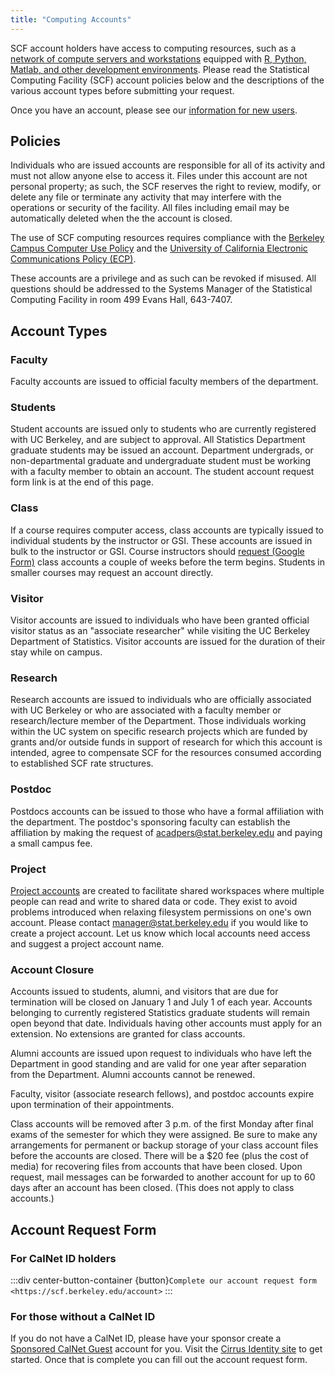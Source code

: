 ```yaml
---
title: "Computing Accounts"
---
```


SCF account holders have access to computing resources, such as a
[network of compute servers and workstations](../servers.md) equipped with [R,
Python, Matlab, and other development environments](../software.md). Please read the
Statistical Computing Facility (SCF) account policies below and the
descriptions of the various account types before submitting your
request.

Once you have an account, please see our [information for new
users](../getting-started.md).

## Policies

Individuals who are issued accounts are responsible for all of its
activity and must not allow anyone else to access it. Files under this
account are not personal property; as such, the SCF reserves the right
to review, modify, or delete any file or terminate any activity that may
interfere with the operations or security of the facility. All files
including email may be automatically deleted when the the account is
closed.

The use of SCF computing resources requires compliance with the
[Berkeley Campus Computer Use
Policy](https://security.berkeley.edu/policy/computer-use-policy) and
the [University of California Electronic Communications Policy
(ECP)](https://security.berkeley.edu/policy/electronic-communications-policy).

These accounts are a privilege and as such can be revoked if misused.
All questions should be addressed to the Systems Manager of the
Statistical Computing Facility in room 499 Evans Hall, 643-7407.

## Account Types

### Faculty  

Faculty accounts are issued to official faculty members of the
department.

### Students  

Student accounts are issued only to students who are currently
registered with UC Berkeley, and are subject to approval. All Statistics
Department graduate students may be issued an account. Department
undergrads, or non-departmental graduate and undergraduate student must
be working with a faculty member to obtain an account. The student
account request form link is at the end of this page.

### Class  

If a course requires computer access, class accounts are typically
issued to individual students by the instructor or GSI. These accounts
are issued in bulk to the instructor or GSI. Course instructors should
[request (Google Form)](http://goo.gl/c8dAn) class accounts a couple of
weeks before the term begins. Students in smaller courses may request an
account directly.

### Visitor  

Visitor accounts are issued to individuals who have been granted
official visitor status as an "associate researcher" while visiting the
UC Berkeley Department of Statistics. Visitor accounts are issued for
the duration of their stay while on campus.

### Research  

Research accounts are issued to individuals who are officially
associated with UC Berkeley or who are associated with a faculty member
or research/lecture member of the Department. Those individuals working
within the UC system on specific research projects which are funded by
grants and/or outside funds in support of research for which this
account is intended, agree to compensate SCF for the resources consumed
according to established SCF rate structures.

### Postdoc  

Postdocs accounts can be issued to those who have a formal affiliation
with the department. The postdoc's sponsoring faculty can establish the
affiliation by making the request of acadpers@stat.berkeley.edu and
paying a small campus fee.

### Project  

[Project accounts](project-accounts.md) are created to
facilitate shared workspaces where multiple people can read and write to
shared data or code. They exist to avoid problems introduced when
relaxing filesystem permissions on one's own account. Please contact
manager@stat.berkeley.edu if you would like to create a project account.
Let us know which local accounts need access and suggest a project
account name.

### Account Closure

Accounts issued to students, alumni, and visitors that are due for
termination will be closed on January 1 and July 1 of each year.
Accounts belonging to currently registered Statistics graduate students
will remain open beyond that date. Individuals having other accounts
must apply for an extension. No extensions are granted for class
accounts.

Alumni accounts are issued upon request to individuals who have left the
Department in good standing and are valid for one year after separation
from the Department. Alumni accounts cannot be renewed.

Faculty, visitor (associate research fellows), and postdoc accounts
expire upon termination of their appointments.

Class accounts will be removed after 3 p.m. of the first Monday after
final exams of the semester for which they were assigned. Be sure to
make any arrangements for permanent or backup storage of your class
account files before the accounts are closed. There will be a \$20 fee
(plus the cost of media) for recovering files from accounts that have
been closed. Upon request, mail messages can be forwarded to another
account for up to 60 days after an account has been closed. (This does
not apply to class accounts.)

## Account Request Form

### For CalNet ID holders

:::div center-button-container
{button}`Complete our account request form <https://scf.berkeley.edu/account>`
::: 

### For those without a CalNet ID

If you do not have a CalNet ID, please have your sponsor create a
[Sponsored CalNet
Guest](https://calnetweb.berkeley.edu/calnet-departments/calnet-sponsored-guests)
account for you. Visit the [Cirrus Identity
site](https://apps.cirrusidentity.com/console/auth/index) to get
started. Once that is complete you can fill out the account request
form.
